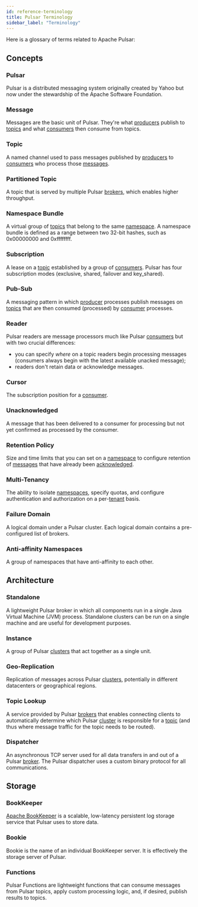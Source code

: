 ```yaml
---
id: reference-terminology
title: Pulsar Terminology
sidebar_label: "Terminology"
---
```


Here is a glossary of terms related to Apache Pulsar:

## Concepts

### Pulsar

Pulsar is a distributed messaging system originally created by Yahoo but now under the stewardship of the Apache Software Foundation.

### Message

Messages are the basic unit of Pulsar. They're what [producers](#producer) publish to [topics](#topic)
and what [consumers](#consumer) then consume from topics.

### Topic

A named channel used to pass messages published by [producers](#producer) to [consumers](#consumer) who
process those [messages](#message).

### Partitioned Topic

A topic that is served by multiple Pulsar [brokers](#broker), which enables higher throughput.

### Namespace Bundle

A virtual group of [topics](#topic) that belong to the same [namespace](#namespace). A namespace bundle
is defined as a range between two 32-bit hashes, such as 0x00000000 and 0xffffffff.

### Subscription

A lease on a [topic](#topic) established by a group of [consumers](#consumer). Pulsar has four subscription
modes (exclusive, shared, failover and key_shared).

### Pub-Sub

A messaging pattern in which [producer](#producer) processes publish messages on [topics](#topic) that
are then consumed (processed) by [consumer](#consumer) processes.


### Reader

Pulsar readers are message processors much like Pulsar [consumers](#consumer) but with two crucial differences:

- you can specify *where* on a topic readers begin processing messages (consumers always begin with the latest
  available unacked message);
- readers don't retain data or acknowledge messages.

### Cursor

The subscription position for a [consumer](#consumer).

### Unacknowledged

A message that has been delivered to a consumer for processing but not yet confirmed as processed by the consumer.

### Retention Policy

Size and time limits that you can set on a [namespace](#namespace) to configure retention of [messages](#message)
that have already been [acknowledged](#acknowledgment-ack).

### Multi-Tenancy

The ability to isolate [namespaces](#namespace), specify quotas, and configure authentication and authorization
on a per-[tenant](#tenant) basis.

### Failure Domain

A logical domain under a Pulsar cluster. Each logical domain contains a pre-configured list of brokers.

### Anti-affinity Namespaces

A group of namespaces that have anti-affinity to each other.


## Architecture

### Standalone

A lightweight Pulsar broker in which all components run in a single Java Virtual Machine (JVM) process. Standalone
clusters can be run on a single machine and are useful for development purposes.

### Instance

A group of Pulsar [clusters](#cluster) that act together as a single unit.

### Geo-Replication

Replication of messages across Pulsar [clusters](#cluster), potentially in different datacenters
or geographical regions.

### Topic Lookup

A service provided by Pulsar [brokers](#broker) that enables connecting clients to automatically determine
which Pulsar [cluster](#cluster) is responsible for a [topic](#topic) (and thus where message traffic for
the topic needs to be routed).

### Dispatcher

An asynchronous TCP server used for all data transfers in and out of a Pulsar [broker](#broker). The Pulsar
dispatcher uses a custom binary protocol for all communications.

## Storage

### BookKeeper

[Apache BookKeeper](http://bookkeeper.apache.org/) is a scalable, low-latency persistent log storage
service that Pulsar uses to store data.

### Bookie

Bookie is the name of an individual BookKeeper server. It is effectively the storage server of Pulsar.


### Functions

Pulsar Functions are lightweight functions that can consume messages from Pulsar topics, apply custom processing logic, and, if desired, publish results to topics.
